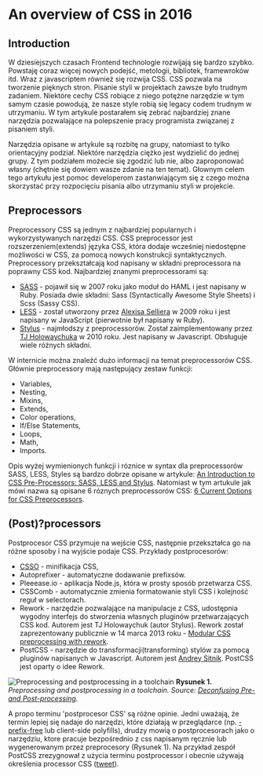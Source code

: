 # An overview of CSS in 2016

## Introduction

W dziesiejszych czasach Frontend technologie rozwijają się bardzo szybko. Powstaję coraz więcej nowych podejść, metologii, bibliotek, framewroków itd. Wraz z javascriptem również się rozwija CSS. CSS pozwala na tworzenie pięknych stron. Pisanie styli w projektach zawsze było trudnym zadaniem. Niektóre cechy CSS robiące z niego potężne narzędzie w tym samym czasie powodują, że nasze style robią się legacy codem trudnym w utrzymaniu. W tym artykule postarałem się zebrać najbardziej znane narzędzia pozwalające na polepszenie pracy programista związanej z pisaniem styli.  

Narzędzia opisane w artykule są rozbitę na grupy, natomiast to tylko orientacyjny podział. Niektóre narzędzia ciężko jest wydzielić do jednej grupy. Z tym podziałem możecie się zgodzić lub nie, albo zaproponować własny (chętnie się dowiem wasze zdanie na ten temat). Głownym celem tego artykułu jest pomoc developerom zastanwiającym się z czego można skorzystać przy rozpocięciu pisania albo utrzymaniu styli w projekcie. 

## Preprocessors

Preprocessory CSS są jednym z najbardziej popularnych i wykorzystywanych narzędzi CSS. CSS preprocessor jest rozszerzeniem(extends) języka CSS, która dodaje wcześniej niedostępne możliwości w CSS, za pomocą nowych konstrukcji syntaktycznych. Preprocessory przekształcają kod napisany w składni preprocessora na poprawny CSS kod. Najbardziej znanymi preprocessorami są:

- [SASS](http://sass-lang.com/) - pojawił się w 2007 roku jako moduł do HAML i jest napisany w Ruby. Posiada dwie składni: Sass (Syntactically Awesome Style Sheets) i Scss (Sassy CSS).
- [LESS](http://lesscss.org/) - został utworzony przez [Alexisa Selliera](https://github.com/cloudhead) w 2009 roku i jest napisany w JavaScript (pierwotnie był napisany w Ruby).
- [Stylus](http://stylus-lang.com/) - najmłodszy z preprocessorów. Został zaimplementowany przez [TJ Holowaychuka](https://github.com/tj) w 2010 roku. Jest napisany w Javascript. Obsługuje wiele różnych składni. 

W internicie można znaleźć dużo informacji na temat preprocessorów CSS. Głównie preprocessory mają następujący zestaw funkcji:

- Variables,
- Nesting,
- Mixins,
- Extends,
- Color operations,
- If/Else Statements,
- Loops, 
- Math,
- Imports.

Opis wyżej wymienionych funkcji i róznice w syntax dla preprocessorów SASS, LESS, Styles są bardzo dobrze opisane w artykule: [An Introduction to CSS Pre-Processors: SASS, LESS and Stylus](http://htmlmag.com/article/an-introduction-to-css-preprocessors-sass-less-stylus). Natomiast w tym artukule jak mówi nazwa są opisane 6 róznych preprocessorów CSS: [6 Current Options for CSS Preprocessors](https://www.sitepoint.com/6-current-options-css-preprocessors/).

## (Post)?processors

Postprocesor CSS przymuje na wejście CSS, następnie przekształca go na różne sposoby i na wyjście podaje CSS. Przykłady postprocesorów:

- [CSSO](https://github.com/css/csso) - minifikacja CSS,
- Autoprefixer - automatyczne dodawanie prefixsów.
- Pleeease.io - aplikacja Node.js, która w prosty sposób przetwarza CSS.
- CSSComb - automatycznie zmienia formatowanie styli CSS i kolejność reguł w selectorach.
- Rework - narzędzie pozwalające na manipulacje z CSS, udostępnia wygodny interfejs do stworzenia własnych pluginów przetwarzających CSS kod. Autorem jest TJ Holowaychuk (autor Stylus). Rework został zaprezentowany publicznie w 14 marca 2013 roku - [Modular CSS preprocessing with rework](http://tjholowaychuk.tumblr.com/post/44267035203/modular-css-preprocessing-with-rework).
- PostCSS - narzędzie do transformacji(transforming) stylów za pomocą pluginów napisanych w Javascript. Autorem jest [Andrey Sitnik](https://github.com/ai). PostCSS jest oparty o idee Rework.

![Preprocessing and postprocessing in a toolchain](https://cdn-images-1.medium.com/max/1600/1*9WXGWDhXyzd5XGY1uz1nrg.jpeg "reprocessing and postprocessing in a toolchain")
**Rysunek 1.** *Preprocessing and postprocessing in a toolchain. Source: [Deconfusing Pre- and Post-processing](https://medium.com/@ddprrt/deconfusing-pre-and-post-processing-d68e3bd078a3#.l1kwsfwqv).*

A propo terminu 'postprocesor CSS' są różne opinie. Jedni uważają, że termin lepiej się nadaje do narzędzi, które działają w przeglądarce (np. [-prefix-free](http://leaverou.github.io/prefixfree/) lub client-side polyfills), drudzy mowią o postprocesorach jako o narzędziu, ktore pracuje bezpośrednio z css napisanym ręcznie lub wygenerowanym przez preprocesory (Rysunek 1). Na przykład zespół PostCSS zrezygnował z użycia terminu postprocessor i obecnie używają określenia processor CSS ([tweet](https://twitter.com/PostCSS/status/626046993006239744)).



